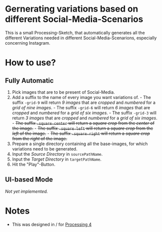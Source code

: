 # Gernerating variations based on different Social-Media-Scenarios

This is a small Processing-Sketch, that automatically generates all the different Variations needed in different Social-Media-Scenarions, especially concerning Instagram.

# How to use?

## Fully Automatic

1. Pick images that are to be present of Social-Media.
2. Add a suffix to the name of every image you want variations of.
        - The suffix `-grid-9` will return _9 images_ that are _cropped_ and _numbered_ for a _grid of nine images_.
        - The suffix `-grid-6` will return _6 images_ that are _cropped_ and _numbered_ for a _grid of six images_.
        - The suffix `-grid-3` will return _3 images_ that are _cropped_ and _numbered_ for a _grid of six images_.
        - ~~The suffix `-square-center` will return a _square crop_ from the _center_ of the image.~~
        - ~~The suffix `-square-left` will return a _square crop_ from the _left_ of the image.~~
        - ~~The suffix `-square-right` will return a _square crop_ from the _right_ of the image.~~
2. Prepare a single directory containing all the base-images, for which variations need to be generated.
4. Input the _Source Directory_ in `sourcePathName`.
5. Input the _Target Directory_ in `targetPathName`.
6. Hit the "Play"-Button.

## UI-based Mode

_Not yet implemented._

# Notes 

- This was designed in / for [Processing 4](https://processing.org/)